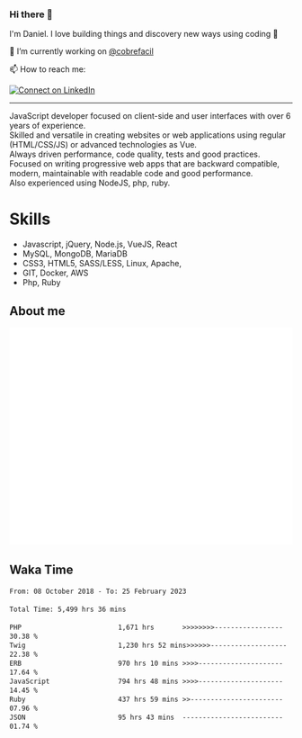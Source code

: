 ### Hi there 👋

I'm Daniel. I love building things and discovery new ways using coding :raised_hands: 

🔭 I’m currently working on [@cobrefacil](https://www.cobrefacil.com.br/)

📫 How to reach me:

[![Connect on LinkedIn](https://img.shields.io/badge/--linkedin?label=LinkedIn&logo=LinkedIn&style=social)](https://www.linkedin.com/in/daniel-cerverizzo/)

---

JavaScript developer focused on client-side and user interfaces with over 6 years of experience.  
Skilled and versatile in creating websites or web applications using regular (HTML/CSS/JS) or advanced technologies as Vue.  
Always driven performance, code quality, tests and good practices.  
 Focused on writing progressive web apps that are backward compatible, modern, maintainable with readable code and good performance.  
Also experienced using NodeJS, php, ruby. 


# Skills

 - Javascript, jQuery, Node.js, VueJS, React
 - MySQL, MongoDB, MariaDB    
 - CSS3, HTML5, SASS/LESS,  Linux, Apache,
 - GIT, Docker, AWS
 - Php, Ruby

## About me

![Metrics](/github-metrics.svg)

## Waka Time

<!--START_SECTION:waka-->

```text
From: 08 October 2018 - To: 25 February 2023

Total Time: 5,499 hrs 36 mins

PHP                        1,671 hrs       >>>>>>>>-----------------   30.38 %
Twig                       1,230 hrs 52 mins>>>>>>-------------------   22.38 %
ERB                        970 hrs 10 mins >>>>---------------------   17.64 %
JavaScript                 794 hrs 48 mins >>>>---------------------   14.45 %
Ruby                       437 hrs 59 mins >>-----------------------   07.96 %
JSON                       95 hrs 43 mins  -------------------------   01.74 %
```

<!--END_SECTION:waka-->

